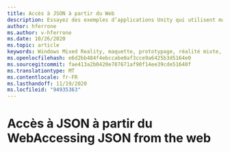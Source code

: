 ```yaml
---
title: Accès à JSON à partir du Web
description: Essayez des exemples d’applications Unity qui utilisent maquette.
author: hferrone
ms.author: v-hferrone
ms.date: 10/26/2020
ms.topic: article
keywords: Windows Mixed Reality, maquette, prototypage, réalité mixte, réalité virtuelle, VR, MR, feedback, Hub de commentaires, bogues
ms.openlocfilehash: e6d2bb484f4ebccabe0af3cce9a6425b3d5164e0
ms.sourcegitcommit: fae413a2b0420e787671af90f14ee39cde51640f
ms.translationtype: MT
ms.contentlocale: fr-FR
ms.lasthandoff: 11/19/2020
ms.locfileid: "94935363"
---
```

# <a name="accessing-json-from-the-web"></a><span data-ttu-id="99419-104">Accès à JSON à partir du Web</span><span class="sxs-lookup"><span data-stu-id="99419-104">Accessing JSON from the web</span></span>

<!-- TODO(Harrison/Stefan): Need cool header image from tutorial -->

<!-- TODO(Stefan): Create tutorial content and screenshots -->
